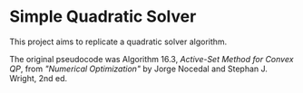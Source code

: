 # Simple Quadratic Solver

This project aims to replicate a quadratic solver algorithm.

The original pseudocode was Algorithm 16.3, *Active-Set Method for Convex QP*,
from *"Numerical Optimization"* by Jorge Nocedal and Stephan J. Wright, 2nd ed.
